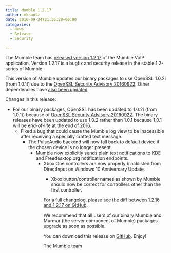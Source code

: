 ```yaml
---
title: Mumble 1.2.17
author: mkrautz
date: 2016-09-24T21:36:28+00:00
categories:
  - News
  - Release
  - Security

---
```

<img class="alignleft size-full wp-image-232" title="Mumblesoftwarelogo" src="http://mumble.sourceforge.net/w/logo.png" alt="" />The Mumble team has [released version 1.2.17][1] of the Mumble VoIP application. Version 1.2.17 is a bugfix and security release in the stable 1.2-series of Mumble.

This version of Mumble updates our binary packages to use OpenSSL 1.0.2i (from 1.0.1t) due to the [OpenSSL Security Advisory 20160922][2]. Other dependencies have [also been updated][3]. 

<!--more-->

Changes in this release:

  * For our binary packages, OpenSSL has been updated to 1.0.2i (from 1.0.1t) because of [OpenSSL Security Advisory 20160922][2]. The binary releases have been updated to use 1.0.2 rather than 1.0.1 because 1.0.1 will be end-of-life at the end of 2016. 
      * Fixed a bug that could cause the Mumble log view to be inacessible after receiving a specially crafted text message. 
          * The PulseAudio backend will now fall back to default device if the chosen device is no longer present. 
              * Mumble now explicitly sends plain text notifications to KDE and Freedesktop.org notification endpoints. 
                  * Xbox One controllers are now properly blacklisted from DirectInput on Windows 10 Anniversary Update. 
                      * Xbox button/controller names as shown by Mumble should now be correct for controllers other than the first controller. </ul> 
                        For a full changelog, please see [the diff between 1.2.16 and 1.2.17 on GitHub][4].
                        
                        We recommend that all users of our binary Mumble and Murmur (the server component of Mumble) packages upgrade as soon as possible.
                        
                        You can download this release on [GitHub][5]. Enjoy!
                        
                        The Mumble team

 [1]: https://github.com/mumble-voip/mumble/releases/tag/1.2.17
 [2]: https://www.openssl.org/news/secadv/20160922.txt
 [3]: https://github.com/mumble-voip/mumble-releng/tree/master/buildenv/1.2.x
 [4]: https://github.com/mumble-voip/mumble/compare/1.2.16...1.2.17
 [5]: https://github.com/mumble-voip/mumble/releases/tag/1.2.17 "https://github.com/mumble-voip/mumble/releases/tag/1.2.17"